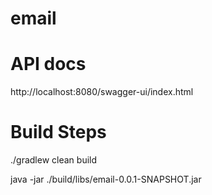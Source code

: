 # email
# API docs
http://localhost:8080/swagger-ui/index.html

# Build Steps
./gradlew clean build

java -jar ./build/libs/email-0.0.1-SNAPSHOT.jar
